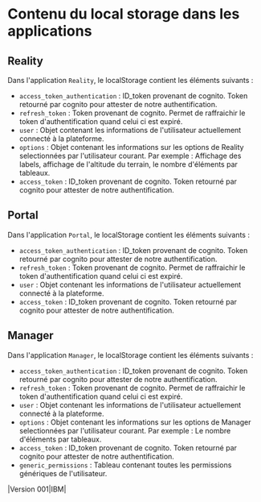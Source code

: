 # Contenu du local storage dans les applications #

## Reality ##

Dans l'application `Reality`, le localStorage contient les éléments suivants :

 - `access_token_authentication` : ID_token provenant de cognito. Token retourné par cognito pour attester de notre authentification.
 - `refresh_token` : Token provenant de cognito. Permet de raffraichir le token d'authentification quand celui ci est expiré.
 - `user` : Objet contenant les informations de l'utilisateur actuellement connecté à la plateforme.
 - `options` : Objet contenant les informations sur les options de Reality selectionnées par l'utilisateur courant.
 Par exemple : Affichage des labels, affichage de l'altitude du terrain, le nombre d'éléments par tableaux.
 - `access_token` : ID_token provenant de cognito. Token retourné par cognito pour attester de notre authentification.

## Portal ##

Dans l'application `Portal`, le localStorage contient les éléments suivants :

 - `access_token_authentication` : ID_token provenant de cognito. Token retourné par cognito pour attester de notre authentification.
 - `refresh_token` : Token provenant de cognito. Permet de raffraichir le token d'authentification quand celui ci est expiré.
 - `user` : Objet contenant les informations de l'utilisateur actuellement connecté à la plateforme.
 - `access_token` : ID_token provenant de cognito. Token retourné par cognito pour attester de notre authentification.

 
## Manager ##

Dans l'application `Manager`, le localStorage contient les éléments suivants :

 - `access_token_authentication` : ID_token provenant de cognito. Token retourné par cognito pour attester de notre authentification.
 - `refresh_token` : Token provenant de cognito. Permet de raffraichir le token d'authentification quand celui ci est expiré.
 - `user` : Objet contenant les informations de l'utilisateur actuellement connecté à la plateforme.
 - `options` : Objet contenant les informations sur les options de Manager selectionnées par l'utilisateur courant.
 Par exemple : Le nombre d'éléments par tableaux.
 - `access_token` : ID_token provenant de cognito. Token retourné par cognito pour attester de notre authentification.
 - `generic_permissions` : Tableau contenant toutes les permissions génériques de l'utilisateur.

|Version 001|IBM|
